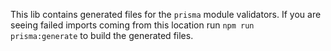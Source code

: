 This lib contains generated files for the `prisma` module validators. If you are seeing failed imports coming from this location run `npm run prisma:generate` to build the generated files.
